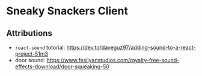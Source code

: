# Sneaky Snackers Client

## Attributions

* `react-sound` tutorial: https://dev.to/daveguz97/adding-sound-to-a-react-project-51m3
* door sound: https://www.fesliyanstudios.com/royalty-free-sound-effects-download/door-squeaking-50